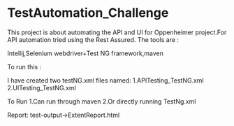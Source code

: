 # TestAutomation_Challenge

This project is about automating the API and UI for Oppenheimer project.For API automation tried using the Rest Assured.
The tools are :

Intellij,Selenium webdriver+Test NG framework,maven

To run this :

I have created two testNG.xml files named:
    1.APITesting_TestNG.xml
    2.UITesting_TestNG.xml

To Run
    1.Can run through maven
    2.Or directly running TestNg.xml 
   
Report:
   test-output->ExtentReport.html
   
    
